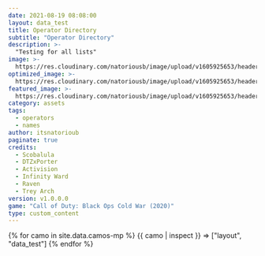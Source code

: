 ```yaml
---
date: 2021-08-19 08:08:00
layout: data_test
title: Operator Directory
subtitle: "Operator Directory"
description: >-
  "Testing for all lists"
image: >-
  https://res.cloudinary.com/natoriousb/image/upload/v1605925653/headers/Multiplayer_Screenshot_12_jct9fr.jpg
optimized_image: >- 
  https://res.cloudinary.com/natoriousb/image/upload/v1605925653/headers/Multiplayer_Screenshot_12_jct9fr.jpg
featured_image: >-
  https://res.cloudinary.com/natoriousb/image/upload/v1605925653/headers/Multiplayer_Screenshot_12_jct9fr.jpg
category: assets
tags:
  - operators
  - names
author: itsnatorioub
paginate: true
credits:
  - Scobalula
  - DTZxPorter
  - Activision
  - Infinity Ward
  - Raven
  - Trey Arch
version: v1.0.0.0
game: "Call of Duty: Black Ops Cold War (2020)"
type: custom_content
---
```


  <!-- Testing Code -->
{% for camo in site.data.camos-mp %}
  {{ camo | inspect }} => ["layout", "data_test"]
{% endfor %}
  <!-- Loop Start -->

  <!-- Camo Name Start-->

  <!-- Camo Name End -->

  <!-- Loop End -->